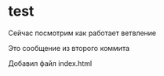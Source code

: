 # test

Сейчас посмотрим как работает ветвление

Это сообщение из второго коммита

Добавил файл index.html
